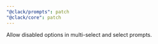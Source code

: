 ```yaml
---
"@clack/prompts": patch
"@clack/core": patch
---
```


Allow disabled options in multi-select and select prompts.
